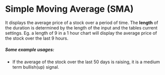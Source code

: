 # Simple Moving Average (SMA)

It displays the average price of a stock over a period of time. The **length** of the
duration is determined by the length of the input and the tables current settings.
Eg. a length of 9 in a 1 hour chart will display the average price of the stock over
the last 9 hours. 

##### Some example usages:

- If the average of the stock over the last 50 days is raising, it is a medium term
bullish(up) signal.

